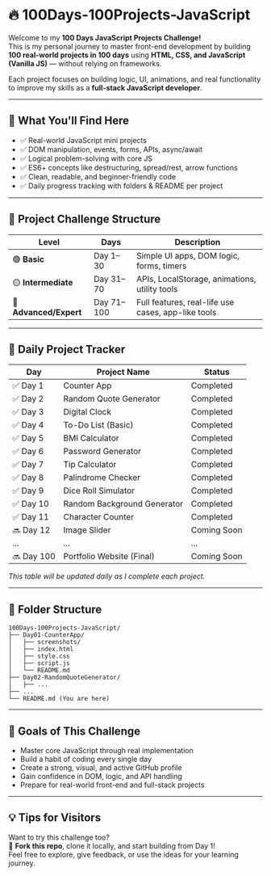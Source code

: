 # 🔥 100Days-100Projects-JavaScript

Welcome to my **100 Days JavaScript Projects Challenge!**  
This is my personal journey to master front-end development by building **100 real-world projects in 100 days** using **HTML, CSS, and JavaScript (Vanilla JS)** — without relying on frameworks.

Each project focuses on building logic, UI, animations, and real functionality to improve my skills as a **full-stack JavaScript developer**.

---

## 🧠 What You'll Find Here

- ✅ Real-world JavaScript mini projects
- ✅ DOM manipulation, events, forms, APIs, async/await
- ✅ Logical problem-solving with core JS
- ✅ ES6+ concepts like destructuring, spread/rest, arrow functions
- ✅ Clean, readable, and beginner-friendly code
- ✅ Daily progress tracking with folders & README per project

---

## 🚀 Project Challenge Structure

| Level                  | Days       | Description                                        |
| ---------------------- | ---------- | -------------------------------------------------- |
| 🟢 **Basic**           | Day 1–30   | Simple UI apps, DOM logic, forms, timers           |
| 🟡 **Intermediate**    | Day 31–70  | APIs, LocalStorage, animations, utility tools      |
| 🔴 **Advanced/Expert** | Day 71–100 | Full features, real-life use cases, app-like tools |

---

## 📆 Daily Project Tracker

| Day        | Project Name                | Status      |
| ---------- | --------------------------- | ----------- |
| ✅ Day 1   | Counter App                 | Completed   |
| ✅ Day 2   | Random Quote Generator      | Completed   |
| ✅ Day 3   | Digital Clock               | Completed   |
| ✅ Day 4   | To-Do List (Basic)          | Completed   |
| ✅ Day 5   | BMI Calculator              | Completed   |
| ✅ Day 6   | Password Generator          | Completed   |
| ✅ Day 7   | Tip Calculator              | Completed   |
| ✅ Day 8   | Palindrome Checker          | Completed   |
| ✅ Day 9   | Dice Roll Simulator         | Completed   |
| ✅ Day 10  | Random Background Generator | Completed   |
| ✅ Day 11  | Character Counter           | Completed   |
| 🔜 Day 12  | Image Slider                | Coming Soon |
| ...        | ...                         | ...         |
| 🔜 Day 100 | Portfolio Website (Final)   | Coming Soon |

_This table will be updated daily as I complete each project._

---

## 📁 Folder Structure

```
100Days-100Projects-JavaScript/
├── Day01-CounterApp/
│   ├── screenshots/
│   ├── index.html
│   ├── style.css
│   ├── script.js
│   └── README.md
├── Day02-RandomQuoteGenerator/
│   ├── ...
├── ...
└── README.md (You are here)
```

---

## 🎯 Goals of This Challenge

- Master core JavaScript through real implementation
- Build a habit of coding every single day
- Create a strong, visual, and active GitHub profile
- Gain confidence in DOM, logic, and API handling
- Prepare for real-world front-end and full-stack projects

---

## 💡 Tips for Visitors

Want to try this challenge too?  
📌 **Fork this repo**, clone it locally, and start building from Day 1!  
Feel free to explore, give feedback, or use the ideas for your learning journey.
